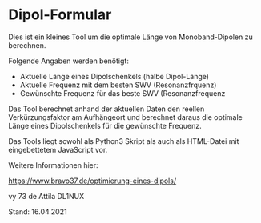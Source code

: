 # Dipol-Formular
Dies ist ein kleines Tool um die optimale Länge von Monoband-Dipolen zu berechnen.

Folgende Angaben werden benötigt:
* Aktuelle Länge eines Dipolschenkels (halbe Dipol-Länge)
* Aktuelle Frequenz mit dem besten SWV (Resonanzfrquenz)
* Gewünschte Frequenz für das beste SWV (Resonanzfrequenz

Das Tool berechnet anhand der aktuellen Daten den reellen Verkürzungsfaktor am 
Aufhängeort und berechnet daraus die optimale Länge eines Dipolschenkels für die
gewünschte Frequenz.

Das Tools liegt sowohl als Python3 Skript als auch als HTML-Datei mit 
eingebettetem JavaScript vor.

Weitere Informationen hier:

https://www.bravo37.de/optimierung-eines-dipols/

vy 73 de Attila DL1NUX

Stand: 16.04.2021